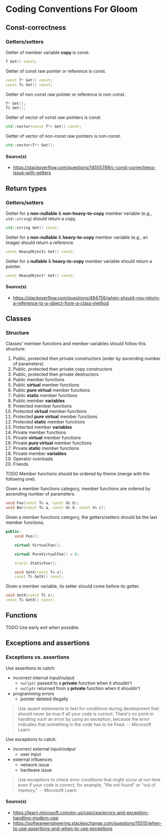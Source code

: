 # Coding Conventions For Gloom

## Const-correctness

### Getters/setters

Getter of member variable **copy** is const.

```c++
T Get() const;
```

Getter of const raw pointer or reference is const.

```c++
const T* Get() const;
const T& Get() const;
```

Getter of non-const raw pointer or reference is non-const.

```c++
T* Get();
T& Get();
```

Getter of vector of const raw pointers is const.

```c++
std::vector<const T*> Get() const; 
```

Getter of vector of non-const raw pointers is non-const.

```c++
std::vector<T*> Get();
```

#### Source(s)

- https://stackoverflow.com/questions/14505789/c-const-correctness-issue-with-getters

## Return types

### Getters/setters

Getter for a **non-nullable** & **non-heavy-to-copy** member variable (e.g., `std::string`) should return a copy.

```c++
std::string Get() const;
```

Getter for a **non-nullable** & **heavy-to-copy** member variable (e.g., an image) should return a reference.

```c++
const HeavyObject& Get() const;
```

Getter for a **nullable** & **heavy-to-copy** member variable should return a pointer.

```c++
const HeavyObject* Get() const;
```

#### Source(s)

- https://stackoverflow.com/questions/494756/when-should-you-return-a-reference-to-a-object-from-a-class-method

## Classes

### Structure

Classes' member functions and member variables should follow this structure:

1. Public, protected then private constructors (order by ascending number of parameters)
1. Public, protected then private copy constructors
1. Public, protected then private destructors
1. Public member functions
1. Public **virtual** member functions
1. Public **pure virtual** member functions
1. Public **static** member functions
1. Public member **variables**
1. Protected member functions
1. Protected **virtual** member functions
1. Protected **pure virtual** member functions
1. Protected **static** member functions
1. Protected member **variables**
1. Private member functions
1. Private **virtual** member functions
1. Private **pure virtual** member functions
1. Private **static** member functions
1. Private member **variables**
1. Operator overloads
1. Friends

TODO Member functions should be ordered by theme (merge with the following one).

Given a member functions category, member functions are ordered by ascending number of parameters.

```c++
void Foo(const T& a, const U& b);
void Bar(const T& a, const U& b, const V& c);
```

Given a member functions category, the getters/setters should be the last member functions.

```c++
public:
    void Foo();

    virtual VirtualFoo();

    virtual PureVirtualFoo() = 0;

    static StaticFoo();

    void SetX(const T& x);
    const T& GetX() const;
```

Given a member variable, its setter should come before its getter.

```c++
void SetX(const T& x);
const T& GetX() const;
```

## Functions

TODO Use early exit when possible.

## Exceptions and assertions

### Exceptions vs. assertions

Use assertions to catch:
- incorrect internal input/output
    - `nullptr` passed to a **private** function when it shouldn't
    - `nullptr` returned from a **private** function when it shouldn't
- programming errors
    - pointer deleted illegally

> Use assert statements to test for conditions during development that should never be true if all your code is correct. There's no point in handling such an error by using an exception, because the error indicates that something in the code has to be fixed. -- Microsoft Learn

Use exceptions to catch:
- incorrect external input/output
    - user input
- external influences
    - network issue
    - hardware issue

> Use exceptions to check error conditions that might occur at run time even if your code is correct, for example, "file not found" or "out of memory." -- Microsoft Learn

#### Source(s)

- https://learn.microsoft.com/en-us/cpp/cpp/errors-and-exception-handling-modern-cpp
- https://softwareengineering.stackexchange.com/questions/15515/when-to-use-assertions-and-when-to-use-exceptions